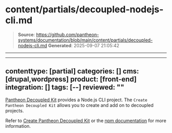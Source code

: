 # content/partials/decoupled-nodejs-cli.md

> **Source**: https://github.com/pantheon-systems/documentation/blob/main/content/partials/decoupled-nodejs-cli.md
> **Generated**: 2025-09-07 21:05:42

---

---
contenttype: [partial]
categories: []
cms: [drupal,wordpress]
product: [front-end]
integration: []
tags: [--]
reviewed: ""
---

[Pantheon Decoupled Kit](https://decoupledkit.pantheon.io/docs/Packages/create-pantheon-decoupled-kit/) provides a Node.js CLI project. The `Create Pantheon Decoupled Kit` allows you to create and add on to decoupled projects.

Refer to [Create Pantheon Decoupled Kit](https://decoupledkit.pantheon.io/docs/Packages/create-pantheon-decoupled-kit/) or the [npm documentation](https://www.npmjs.com/package/create-pantheon-decoupled-kit?activeTab=readme) for more information.
